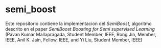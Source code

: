 # semi_boost

Este repositorio contiene la implementacion del *SemiBoost*, 
algoritmo descrito en el paper *SemiBoost Boosting for Semi supervised Learning* (Pavan Kumar Mallapragada, Student Member, IEEE, Rong Jin, Member, IEEE, Anil K. Jain, Fellow, IEEE, and Yi
Liu, Student Member, IEEE)
